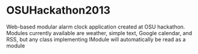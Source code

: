 OSUHackathon2013
================

Web-based modular alarm clock application created at OSU hackathon. Modules currently available are weather, simple text, Google calendar, and RSS, but any class implementing IModule will automatically be read as a module
